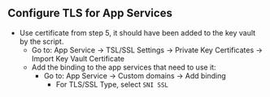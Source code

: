 ## Configure TLS for App Services

- Use certificate from step 5, it should have been added to the key vault by the script.
  - Go to: App Service -> TSL/SSL Settings -> Private Key Certificates -> Import Key Vault Certificate
  - Add the binding to the app services that need to use it:
    - Go to: App Service -> Custom domains -> Add binding
      - For TLS/SSL Type, select `SNI SSL`

